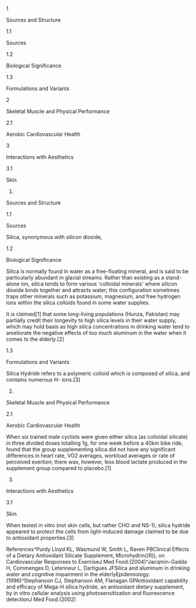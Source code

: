 1

Sources and Structure

1.1

Sources

1.2

Biological Significance

1.3

Formulations and Variants

2

Skeletal Muscle and Physical Performance

2.1

Aerobic Cardiovascular Health

3

Interactions with Aesthetics

3.1

Skin

1.

Sources and Structure

1.1

Sources

Silica, synonymous with silicon dioxide,

1.2

Biological Significance

Silica is normally found in water as a free\-floating mineral, and is said to be particularly abundant in glacial streams. Rather than existing as a stand\-alone ion, silica tends to form various 'colloidal minerals' where silicon dioxide binds together and attracts water; this configuration sometimes traps other minerals such as potassium, magnesium, and free hydrogen ions within the silica colloids found in some water supplies.

It is claimed\[1] that some long\-living populations (Hunza, Pakistan) may partially credit their longevity to high silica levels in their water supply, which may hold basis as high silica concentrations in drinking water tend to ameliorate the negative effects of too much aluminum in the water when it comes to the elderly.\[2]

1.3

Formulations and Variants

Silica Hydride refers to a polymeric colloid which is composed of silica, and contains numerous H\- ions.\[3]

2.

Skeletal Muscle and Physical Performance

2.1

Aerobic Cardiovascular Health

When six trained male cyclists were given either silica (as colloidal silicate) in three divided doses totalling 1g, for one week before a 40km bike ride, found that the group supplementing silica did not have any significant differences in heart rate, VO2 averages, workload averages or rate of perceived exertion; there was, however, less blood lactate produced in the supplement group compared to placebo.\[1]

3.

Interactions with Aesthetics

3.1

Skin

When tested in vitro (not skin cells, but rather CHO and NS\-1\), silica hydride appeared to protect the cells from light\-induced damage claimed to be due to antioxidant properties.\[3]

References^Purdy Lloyd KL, Wasmund W, Smith L, Raven PBClinical Effects of a Dietary Antioxidant Silicate Supplement, Microhydrin((R)), on Cardiovascular Responses to ExerciseJ Med Food.(2004)^Jacqmin\-Gadda H, Commenges D, Letenneur L, Dartigues JFSilica and aluminum in drinking water and cognitive impairment in the elderlyEpidemiology.(1996)^Stephanson CJ, Stephanson AM, Flanagan GPAntioxidant capability and efficacy of Mega\-H silica hydride, an antioxidant dietary supplement, by in vitro cellular analysis using photosensitization and fluorescence detectionJ Med Food.(2002)